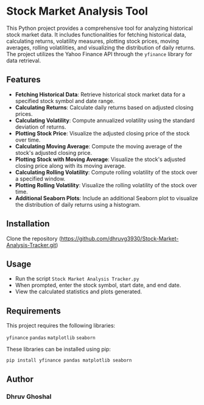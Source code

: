# Stock Market Analysis Tool

This Python project provides a comprehensive tool for analyzing historical stock market data. It includes functionalities for fetching historical data, calculating returns, volatility measures, 
plotting stock prices, moving averages, rolling volatilities, and visualizing the distribution of daily returns. The project utilizes the Yahoo Finance API through the `yfinance` library 
for data retrieval.

## Features

- **Fetching Historical Data**: Retrieve historical stock market data for a specified stock symbol and date range.
- **Calculating Returns**: Calculate daily returns based on adjusted closing prices.
- **Calculating Volatility**: Compute annualized volatility using the standard deviation of returns.
- **Plotting Stock Price**: Visualize the adjusted closing price of the stock over time.
- **Calculating Moving Average**: Compute the moving average of the stock's adjusted closing price.
- **Plotting Stock with Moving Average**: Visualize the stock's adjusted closing price along with its moving average.
- **Calculating Rolling Volatility**: Compute rolling volatility of the stock over a specified window.
- **Plotting Rolling Volatility**: Visualize the rolling volatility of the stock over time.
- **Additional Seaborn Plots**: Include an additional Seaborn plot to visualize the distribution of daily returns using a histogram.

## Installation
Clone the repository
(https://github.com/dhruvg3930/Stock-Market-Analysis-Tracker.git)

## Usage

- Run the script `Stock Market Analysis Tracker.py`
- When prompted, enter the stock symbol, start date, and end date.
- View the calculated statistics and plots generated.

## Requirements

This project requires the following libraries:

`yfinance` `pandas` `matplotlib` `seaborn`

These libraries can be installed using pip:
```bash
pip install yfinance pandas matplotlib seaborn
```

## Author
### Dhruv Ghoshal 

